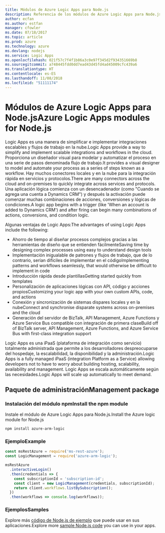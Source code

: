 ```yaml
---
title: Módulos de Azure Logic Apps para Node.js
description: Referencia de los módulos de Azure Logic Apps para Node.js
author: ecfan
ms.author: estfan
manager: cfowler
ms.date: 07/18/2017
ms.topic: article
ms.prod: azure
ms.technology: azure
ms.devlang: nodejs
ms.service: Logic Apps
ms.openlocfilehash: 021f57c7f4f1b86a3c0e97f345d2f934351669b8
ms.sourcegitcommit: a748445fdd0dd7ead43d45fd4ad45009cfc439a6
ms.translationtype: HT
ms.contentlocale: es-ES
ms.lasthandoff: 11/08/2018
ms.locfileid: "51111174"
---
```

# <a name="azure-logic-apps-modules-for-nodejs"></a><span data-ttu-id="809d8-103">Módulos de Azure Logic Apps para Node.js</span><span class="sxs-lookup"><span data-stu-id="809d8-103">Azure Logic Apps modules for Node.js</span></span>

<span data-ttu-id="809d8-104">Logic Apps es una manera de simplificar e implementar integraciones escalables y flujos de trabajo en la nube.</span><span class="sxs-lookup"><span data-stu-id="809d8-104">Logic Apps provide a way to simplify and implement scalable integrations and workflows in the cloud.</span></span> <span data-ttu-id="809d8-105">Proporciona un diseñador visual para modelar y automatizar el proceso en una serie de pasos denominada flujo de trabajo.</span><span class="sxs-lookup"><span data-stu-id="809d8-105">It provides a visual designer to model and automate your process as a series of steps known as a workflow.</span></span> <span data-ttu-id="809d8-106">Hay muchos conectores locales y en la nube para la integración rápida en servicios y protocolos.</span><span class="sxs-lookup"><span data-stu-id="809d8-106">There are many connectors across the cloud and on-premises to quickly integrate across services and protocols.</span></span> <span data-ttu-id="809d8-107">Una aplicación lógica comienza con un desencadenador (como "Cuando se agrega una cuenta a Dynamics CRM") y después la activación puede comenzar muchas combinaciones de acciones, conversiones y lógicas de condiciones.</span><span class="sxs-lookup"><span data-stu-id="809d8-107">A logic app begins with a trigger (like 'When an account is added to Dynamics CRM') and after firing can begin many combinations of actions, conversions, and condition logic.</span></span>

<span data-ttu-id="809d8-108">Algunas ventajas de Logic Apps:</span><span class="sxs-lookup"><span data-stu-id="809d8-108">The advantages of using Logic Apps include the following:</span></span>
- <span data-ttu-id="809d8-109">Ahorro de tiempo al diseñar procesos complejos gracias a las herramientas de diseño que se entienden fácilmente</span><span class="sxs-lookup"><span data-stu-id="809d8-109">Saving time by designing complex processes using easy to understand design tools</span></span>
- <span data-ttu-id="809d8-110">Implementación inigualable de patrones y flujos de trabajo, que de lo contrario, serían difíciles de implementar en el código</span><span class="sxs-lookup"><span data-stu-id="809d8-110">Implementing patterns and workflows seamlessly, that would otherwise be difficult to implement in code</span></span>
- <span data-ttu-id="809d8-111">Introducción rápida desde plantillas</span><span class="sxs-lookup"><span data-stu-id="809d8-111">Getting started quickly from templates</span></span>
- <span data-ttu-id="809d8-112">Personalización de aplicaciones lógicas con API, código y acciones propios</span><span class="sxs-lookup"><span data-stu-id="809d8-112">Customizing your logic app with your own custom APIs, code, and actions</span></span>
- <span data-ttu-id="809d8-113">Conexión y sincronización de sistemas dispares locales y en la nube</span><span class="sxs-lookup"><span data-stu-id="809d8-113">Connect and synchronise disparate systems across on-premises and the cloud</span></span>
- <span data-ttu-id="809d8-114">Generación del servidor de BizTalk, API Management, Azure Functions y Azure Service Bus compatible con integración de primera clase</span><span class="sxs-lookup"><span data-stu-id="809d8-114">Build off of BizTalk server, API Management, Azure Functions, and Azure Service Bus with first-class integration support</span></span>

<span data-ttu-id="809d8-115">Logic Apps es una iPaaS (plataforma de integración como servicio) totalmente administrada que permite a los desarrolladores despreocuparse del hospedaje, la escalabilidad, la disponibilidad y la administración.</span><span class="sxs-lookup"><span data-stu-id="809d8-115">Logic Apps is a fully managed iPaaS (integration Platform as a Service) allowing developers not to have to worry about building hosting, scalability, availability and management.</span></span> <span data-ttu-id="809d8-116">Logic Apps se escala automáticamente según las necesidades.</span><span class="sxs-lookup"><span data-stu-id="809d8-116">Logic Apps will scale up automatically to meet demand.</span></span>

## <a name="management-package"></a><span data-ttu-id="809d8-117">Paquete de administración</span><span class="sxs-lookup"><span data-stu-id="809d8-117">Management package</span></span>

### <a name="install-the-npm-module"></a><span data-ttu-id="809d8-118">Instalación del módulo npm</span><span class="sxs-lookup"><span data-stu-id="809d8-118">Install the npm module</span></span>

<span data-ttu-id="809d8-119">Instale el módulo de Azure Logic Apps para Node.js.</span><span class="sxs-lookup"><span data-stu-id="809d8-119">Install the Azure logic module for Node.js</span></span>

```bash
npm install azure-arm-logic
```

### <a name="example"></a><span data-ttu-id="809d8-120">Ejemplo</span><span class="sxs-lookup"><span data-stu-id="809d8-120">Example</span></span>

```javascript
const msRestAzure = require('ms-rest-azure');
const LogicManagement = require('azure-arm-logic');

msRestAzure
  .interactiveLogin()
  .then(credentials => {
    const subscriptionId = 'subscription-id';
    const client = new LogicManagement(credentials, subscriptionId);
    return client.workflows.listBySubscription();
  })
  .then(workflows => console.log(workflows));
```

### <a name="samples"></a><span data-ttu-id="809d8-121">Ejemplos</span><span class="sxs-lookup"><span data-stu-id="809d8-121">Samples</span></span>

<span data-ttu-id="809d8-122">Explore más [código de Node.js de ejemplo](https://azure.microsoft.com/resources/samples/?platform=nodejs) que puede usar en sus aplicaciones.</span><span class="sxs-lookup"><span data-stu-id="809d8-122">Explore more [sample Node.js code](https://azure.microsoft.com/resources/samples/?platform=nodejs) you can use in your apps.</span></span>
